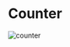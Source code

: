 
# Counter

![counter](https://github.com/pranjalkuhikar/Counter/assets/99873964/5f6cb22b-e4b3-45fe-b968-49178f4aee5c)



